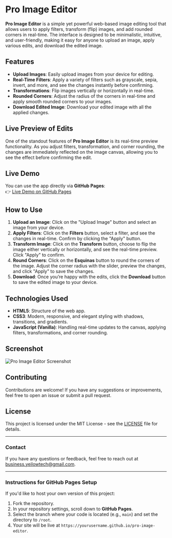 # **Pro Image Editor**

**Pro Image Editor** is a simple yet powerful web-based image editing tool that allows users to apply filters, transform (flip) images, and add rounded corners in real-time. The interface is designed to be minimalistic, intuitive, and user-friendly, making it easy for anyone to upload an image, apply various edits, and download the edited image.

## **Features**

- **Upload Images**: Easily upload images from your device for editing.
- **Real-Time Filters**: Apply a variety of filters such as grayscale, sepia, invert, and more, and see the changes instantly before confirming.
- **Transformations**: Flip images vertically or horizontally in real-time.
- **Rounded Corners**: Adjust the radius of the corners in real-time and apply smooth rounded corners to your images.
- **Download Edited Image**: Download your edited image with all the applied changes.

## **Live Preview of Edits**

One of the standout features of **Pro Image Editor** is its real-time preview functionality. As you adjust filters, transformation, and corner rounding, the changes are immediately reflected on the image canvas, allowing you to see the effect before confirming the edit.

## **Live Demo**

You can use the app directly via **GitHub Pages**:  
👉 [Live Demo on GitHub Pages](https://yourusername.github.io/pro-image-editor)

## **How to Use**

1. **Upload an Image**: Click on the "Upload Image" button and select an image from your device.
2. **Apply Filters**: Click on the **Filters** button, select a filter, and see the changes in real-time. Confirm by clicking the "Apply" button.
3. **Transform Image**: Click on the **Transform** button, choose to flip the image either vertically or horizontally, and see the real-time preview. Click "Apply" to confirm.
4. **Round Corners**: Click on the **Esquinas** button to round the corners of the image. Adjust the corner radius with the slider, preview the changes, and click "Apply" to save the changes.
5. **Download**: Once you’re happy with the edits, click the **Download** button to save the edited image to your device.

## **Technologies Used**

- **HTML5**: Structure of the web app.
- **CSS3**: Modern, responsive, and elegant styling with shadows, transitions, and gradients.
- **JavaScript (Vanilla)**: Handling real-time updates to the canvas, applying filters, transformations, and corner rounding.

## **Screenshot**

![Pro Image Editor Screenshot](screenshot.png)

## **Contributing**

Contributions are welcome! If you have any suggestions or improvements, feel free to open an issue or submit a pull request.

## **License**

This project is licensed under the MIT License - see the [LICENSE](LICENSE) file for details.

---

### **Contact**

If you have any questions or feedback, feel free to reach out at [business.yeilowtech@gmail.com](mailto:your-email@example.com).

---

### **Instructions for GitHub Pages Setup**

If you'd like to host your own version of this project:

1. Fork the repository.
2. In your repository settings, scroll down to **GitHub Pages**.
3. Select the branch where your code is located (e.g., `main`) and set the directory to `/root`.
4. Your site will be live at `https://yourusername.github.io/pro-image-editor`.
